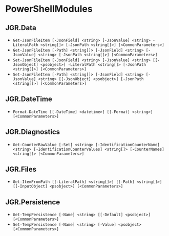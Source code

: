 # PowerShellModules

## JGR.Data

- `Get-JsonFileItem [-JsonField] <string> [-JsonValue] <string> -LiteralPath <string[]> [-JsonPath <string[]>] [<CommonParameters>]`
- `Get-JsonFileItem [-Path] <string[]> [-JsonField] <string> [-JsonValue] <string> [-JsonPath <string[]>] [<CommonParameters>]`
- `Set-JsonFileItem [-JsonField] <string> [-JsonValue] <string> [[-JsonObject] <psobject>] -LiteralPath <string[]> [-JsonPath <string[]>] [<CommonParameters>]`
- `Set-JsonFileItem [-Path] <string[]> [-JsonField] <string> [-JsonValue] <string> [[-JsonObject] <psobject>] [-JsonPath <string[]>] [<CommonParameters>]`

## JGR.DateTime

- `Format-DateTime [[-DateTime] <datetime>] [[-Format] <string>] [<CommonParameters>]`

## JGR.Diagnostics

- `Get-CounterRawValue [-Set] <string> [-IdentificationCounterName] <string> [-IdentificationCounterValues] <string[]> [-CounterNames] <string[]> [<CommonParameters>]`

## JGR.Files

- `Get-ItemFromPath [[-LiteralPath] <string[]>] [[-Path] <string[]>] [[-InputObject] <psobject>] [<CommonParameters>]`

## JGR.Persistence

- `Get-TempPersistence [-Name] <string> [[-Default] <psobject>] [<CommonParameters>]`
- `Set-TempPersistence [-Name] <string> [-Value] <psobject> [<CommonParameters>]`
